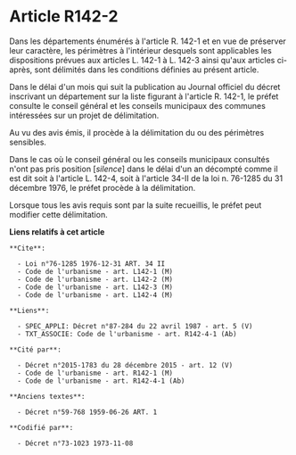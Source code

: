 # Article R142-2

Dans les départements énumérés à l'article R. 142-1 et en vue de préserver leur caractère, les périmètres à l'intérieur
desquels sont applicables les dispositions prévues aux articles L. 142-1 à L. 142-3 ainsi qu'aux articles ci-après, sont
délimités dans les conditions  définies au présent article.

Dans le délai d'un mois qui suit la publication au Journal officiel du décret inscrivant un département sur la liste figurant
à l'article R. 142-1, le préfet consulte le conseil général et les conseils municipaux des communes intéressées sur un projet
de délimitation.

Au vu des avis émis, il procède à la délimitation du ou des périmètres sensibles.

Dans le cas où le conseil général ou les conseils municipaux consultés n'ont pas pris position [*silence*] dans le délai d'un
an décompté comme il est dit soit à l'article L. 142-4, soit à l'article 34-II de la loi n. 76-1285 du 31 décembre 1976, le
préfet procède à la délimitation.

Lorsque tous les avis requis sont par la suite recueillis, le préfet peut modifier cette délimitation.

**Liens relatifs à cet article**

	**Cite**:

	  - Loi n°76-1285 1976-12-31 ART. 34 II
	  - Code de l'urbanisme - art. L142-1 (M)
	  - Code de l'urbanisme - art. L142-2 (M)
	  - Code de l'urbanisme - art. L142-3 (M)
	  - Code de l'urbanisme - art. L142-4 (M)

	**Liens**:

	  - SPEC_APPLI: Décret n°87-284 du 22 avril 1987 - art. 5 (V)
	  - TXT_ASSOCIE: Code de l'urbanisme - art. R142-4-1 (Ab)

	**Cité par**:

	  - Décret n°2015-1783 du 28 décembre 2015 - art. 12 (V)
	  - Code de l'urbanisme - art. R142-1 (M)
	  - Code de l'urbanisme - art. R142-4-1 (Ab)

	**Anciens textes**:

	  - Décret n°59-768 1959-06-26 ART. 1

	**Codifié par**:

	  - Décret n°73-1023 1973-11-08
